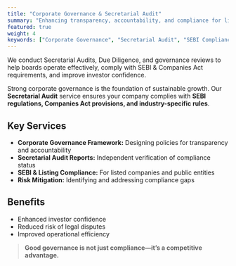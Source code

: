 ```yaml
---
title: "Corporate Governance & Secretarial Audit"
summary: "Enhancing transparency, accountability, and compliance for listed and large companies."
featured: true
weight: 4
keywords: ["Corporate Governance", "Secretarial Audit", "SEBI Compliance", "Corporate Laws", "Governance Practices"]
---
```

We conduct Secretarial Audits, Due Diligence, and governance reviews to help boards operate effectively, comply with SEBI & Companies Act requirements, and improve investor confidence.

Strong corporate governance is the foundation of sustainable growth. Our **Secretarial Audit** service ensures your company complies with **SEBI regulations, Companies Act provisions, and industry-specific rules**.

## Key Services
- **Corporate Governance Framework:** Designing policies for transparency and accountability
- **Secretarial Audit Reports:** Independent verification of compliance status
- **SEBI & Listing Compliance:** For listed companies and public entities
- **Risk Mitigation:** Identifying and addressing compliance gaps

## Benefits
- Enhanced investor confidence
- Reduced risk of legal disputes
- Improved operational efficiency

> **Good governance is not just compliance—it’s a competitive advantage.**